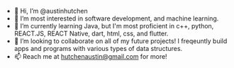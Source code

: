 - 👋 Hi, I’m @austinhutchen
- 👀 I’m most interested in software development, and machine learning.
- 🌱 I’m currently learning Java, but I'm most proficient in c++, python, REACT.JS, REACT Native,  dart, html, css, and flutter.
- 💞️ I’m looking to collaborate on all of my future projects! I freqeuntly build apps and programs with various types of data structures.
- 📫 Reach me at hutchenaustin@gmail.com for more!

<!---
austinhutchen/austinhutchen is a ✨ special ✨ repository because its `README.md` (this file) appears on your GitHub profile.
You can click the Preview link to take a look at your changes.
--->
